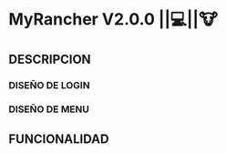 # __MyRancher V2.0.0__ ||:computer:||:cow:

## DESCRIPCION



### DISEÑO DE LOGIN


### DISEÑO DE MENU



## FUNCIONALIDAD



